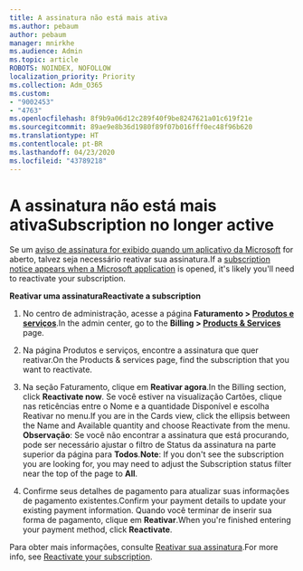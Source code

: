 ```yaml
---
title: A assinatura não está mais ativa
ms.author: pebaum
author: pebaum
manager: mnirkhe
ms.audience: Admin
ms.topic: article
ROBOTS: NOINDEX, NOFOLLOW
localization_priority: Priority
ms.collection: Adm_O365
ms.custom:
- "9002453"
- "4763"
ms.openlocfilehash: 8f9b9a06d12c289f40f9be8247621a01c619f21e
ms.sourcegitcommit: 89ae9e8b36d1980f89f07b016fff0ec48f96b620
ms.translationtype: HT
ms.contentlocale: pt-BR
ms.lasthandoff: 04/23/2020
ms.locfileid: "43789218"
---
```

# <a name="subscription-no-longer-active"></a><span data-ttu-id="6f8b9-102">A assinatura não está mais ativa</span><span class="sxs-lookup"><span data-stu-id="6f8b9-102">Subscription no longer active</span></span>

<span data-ttu-id="6f8b9-103">Se um [aviso de assinatura for exibido quando um aplicativo da Microsoft](https://support.office.com/article/A-subscription-notice-appears-when-I-open-an-Office-365-application-4CABE32C-F594-4C0E-9191-3D3ADE10CCEB) for aberto, talvez seja necessário reativar sua assinatura.</span><span class="sxs-lookup"><span data-stu-id="6f8b9-103">If a [subscription notice appears when a Microsoft application](https://support.office.com/article/A-subscription-notice-appears-when-I-open-an-Office-365-application-4CABE32C-F594-4C0E-9191-3D3ADE10CCEB) is opened, it's likely you'll need to reactivate your subscription.</span></span>

<span data-ttu-id="6f8b9-104">**Reativar uma assinatura**</span><span class="sxs-lookup"><span data-stu-id="6f8b9-104">**Reactivate a subscription**</span></span>

1. <span data-ttu-id="6f8b9-105">No centro de administração, acesse a página **Faturamento > [Produtos e serviços](https://go.microsoft.com/fwlink/p/?linkid=842054)**.</span><span class="sxs-lookup"><span data-stu-id="6f8b9-105">In the admin center, go to the **Billing > [Products & Services](https://go.microsoft.com/fwlink/p/?linkid=842054)** page.</span></span>

2. <span data-ttu-id="6f8b9-106">Na página Produtos e serviços, encontre a assinatura que quer reativar.</span><span class="sxs-lookup"><span data-stu-id="6f8b9-106">On the Products & services page, find the subscription that you want to reactivate.</span></span>

3. <span data-ttu-id="6f8b9-107">Na seção Faturamento, clique em **Reativar agora**.</span><span class="sxs-lookup"><span data-stu-id="6f8b9-107">In the Billing section, click **Reactivate now**.</span></span>  <span data-ttu-id="6f8b9-108">Se você estiver na visualização Cartões, clique nas reticências entre o Nome e a quantidade Disponível e escolha Reativar no menu.</span><span class="sxs-lookup"><span data-stu-id="6f8b9-108">If you are in the Cards view, click the ellipsis between the Name and Available quantity and choose Reactivate from the menu.</span></span> <span data-ttu-id="6f8b9-109">**Observação**: Se você não encontrar a assinatura que está procurando, pode ser necessário ajustar o filtro de Status da assinatura na parte superior da página para **Todos**.</span><span class="sxs-lookup"><span data-stu-id="6f8b9-109">**Note**: If you don't see the subscription you are looking for, you may need to adjust the Subscription status filter near the top of the page to **All**.</span></span>

4. <span data-ttu-id="6f8b9-110">Confirme seus detalhes de pagamento para atualizar suas informações de pagamento existentes.</span><span class="sxs-lookup"><span data-stu-id="6f8b9-110">Confirm your payment details to update your existing payment information.</span></span> <span data-ttu-id="6f8b9-111">Quando você terminar de inserir sua forma de pagamento, clique em **Reativar**.</span><span class="sxs-lookup"><span data-stu-id="6f8b9-111">When you're finished entering your payment method, click **Reactivate**.</span></span>

<span data-ttu-id="6f8b9-112">Para obter mais informações, consulte [Reativar sua assinatura](https://docs.microsoft.com/office365/admin/subscriptions-and-billing/reactivate-your-subscription).</span><span class="sxs-lookup"><span data-stu-id="6f8b9-112">For more info, see [Reactivate your subscription](https://docs.microsoft.com/office365/admin/subscriptions-and-billing/reactivate-your-subscription).</span></span> 
